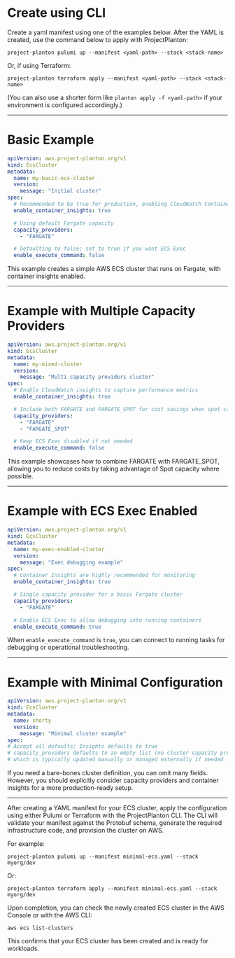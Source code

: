 # Create using CLI

Create a yaml manifest using one of the examples below. After the YAML is created, use the command below to apply with
ProjectPlanton:

```shell
project-planton pulumi up --manifest <yaml-path> --stack <stack-name>
```

Or, if using Terraform:

```shell
project-planton terraform apply --manifest <yaml-path> --stack <stack-name>
```

(You can also use a shorter form like `planton apply -f <yaml-path>` if your environment is configured accordingly.)

---

# Basic Example

```yaml
apiVersion: aws.project-planton.org/v1
kind: EcsCluster
metadata:
  name: my-basic-ecs-cluster
  version:
    message: "Initial cluster"
spec:
  # Recommended to be true for production, enabling CloudWatch Container Insights
  enable_container_insights: true

  # Using default Fargate capacity
  capacity_providers:
    - "FARGATE"

  # Defaulting to false; set to true if you want ECS Exec
  enable_execute_command: false
```

This example creates a simple AWS ECS cluster that runs on Fargate, with container insights enabled.

---

# Example with Multiple Capacity Providers

```yaml
apiVersion: aws.project-planton.org/v1
kind: EcsCluster
metadata:
  name: my-mixed-cluster
  version:
    message: "Multi capacity providers cluster"
spec:
  # Enable CloudWatch insights to capture performance metrics
  enable_container_insights: true

  # Include both FARGATE and FARGATE_SPOT for cost savings when spot capacity is available
  capacity_providers:
    - "FARGATE"
    - "FARGATE_SPOT"

  # Keep ECS Exec disabled if not needed
  enable_execute_command: false
```

This example showcases how to combine FARGATE with FARGATE_SPOT, allowing you to reduce costs by taking advantage of
Spot capacity where possible.

---

# Example with ECS Exec Enabled

```yaml
apiVersion: aws.project-planton.org/v1
kind: EcsCluster
metadata:
  name: my-exec-enabled-cluster
  version:
    message: "Exec debugging example"
spec:
  # Container Insights are highly recommended for monitoring
  enable_container_insights: true

  # Single capacity provider for a basic Fargate cluster
  capacity_providers:
    - "FARGATE"

  # Enable ECS Exec to allow debugging into running containers
  enable_execute_command: true
```

When `enable_execute_command` is `true`, you can connect to running tasks for debugging or operational troubleshooting.

---

# Example with Minimal Configuration

```yaml
apiVersion: aws.project-planton.org/v1
kind: EcsCluster
metadata:
  name: shorty
  version:
    message: "Minimal cluster example"
spec:
# Accept all defaults; Insights defaults to true
# capacity_providers defaults to an empty list (no cluster capacity providers),
# which is typically updated manually or managed externally if needed
```

If you need a bare-bones cluster definition, you can omit many fields. However, you should explicitly consider capacity
providers and container insights for a more production-ready setup.

---

After creating a YAML manifest for your ECS cluster, apply the configuration using either Pulumi or Terraform with the
ProjectPlanton CLI. The CLI will validate your manifest against the Protobuf schema, generate the required
infrastructure code, and provision the cluster on AWS.

For example:

```shell
project-planton pulumi up --manifest minimal-ecs.yaml --stack myorg/dev
```

Or:

```shell
project-planton terraform apply --manifest minimal-ecs.yaml --stack myorg/dev
```

Upon completion, you can check the newly created ECS cluster in the AWS Console or with the AWS CLI:

```shell
aws ecs list-clusters
```

This confirms that your ECS cluster has been created and is ready for workloads.
